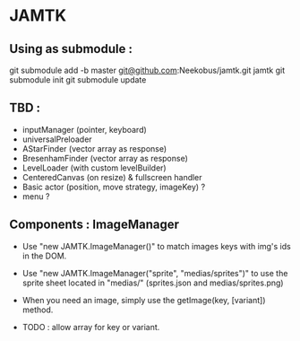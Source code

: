 JAMTK
=====

Using as submodule :
--------------------

git submodule add -b master  git@github.com:Neekobus/jamtk.git jamtk
git submodule init
git submodule update

TBD : 
-----
 * inputManager (pointer, keyboard)
 * universalPreloader
 * AStarFinder (vector array as response)
 * BresenhamFinder (vector array as response)
 * LevelLoader (with custom levelBuilder)
 * CenteredCanvas (on resize) & fullscreen handler
 * Basic actor (position, move strategy, imageKey) ?
 * menu ? 

Components : ImageManager
-------------------------

 * Use "new JAMTK.ImageManager()" to match images keys with img's ids in the DOM.
 * Use "new JAMTK.ImageManager("sprite", "medias/sprites")" to use the sprite sheet located in "medias/" (sprites.json and medias/sprites.png) 
  
 * When you need an image, simply use the getImage(key, [variant]) method.
 * TODO : allow array for key or variant.

